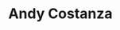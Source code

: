 ---
title: "Andy Costanza"
# Profile settings
profileImage: "images/costalfy.jpg"        # path under static/
name: "Andy Costanza"
description: "Software Engineer"
socials:
  - url: "https://bsky.app/profile/costalfy.bsky.social"
    icon: "fab fa-bluesky"
  - url: "https://framapiaf.org/@costalfy"
    icon: "fab fa-mastodon"    
  - url: "https://gitlab.com/andycostanza"
    icon: "fab fa-gitlab"
  - url: "https://github.com/costalfy"
    icon: "fab fa-github"
  - url: "https://linkedin.com/in/andycostanza"
    icon: "fab fa-linkedin"
  - url: "https://t.me/costalfy"
    icon: "fab fa-telegram"

# Link cards
links:
  - href: "https://t.me/costalfy"
    icon: "fab fa-telegram"
    title: "Contactez moi"
#    description: "Check out my portfolio"
#  - href: "https://blog.your.site"
#    icon: "fas fa-blog"
#    title: "My Blog"
#    description: "Read my latest articles"
#  - href: "https://github.com/you"
#    icon: "fab fa-github"
#    title: "GitHub"
#    description: "Explore my open-source projects"
#  - href: "https://youtube.com/yourchannel"
#    icon: "fab fa-youtube"
#    title: "YouTube Channel"
#    description: "Watch my tutorials"
#  - href: "https://course.your.site"
#    icon: "fas fa-book"
#    title: "Online Course"
#    description: "Learn web development"
#  - href: "https://buymeacoffee.com/you"
#    icon: "fas fa-coffee"
#    title: "Buy Me a Coffee"
#    description: "Support my work"
#  - href: "mailto:you@example.com"
#    icon: "fas fa-envelope"
#    title: "Contact Me"
#    description: "For collaborations"
#  - href: "https://newsletter.your.site"
#    icon: "fas fa-newspaper"
#    title: "Newsletter"
#    description: "Subscribe for updates"
#  - href: "https://podcast.your.site"
#    icon: "fas fa-podcast"
#    title: "Podcast"
#    description: "Listen to my show"
#
## Spotify playlist embed. You can add embed by rigth clicking on your spotify playlist -> Share -> Copy embed. After copying the embed, replace it with the iframe below.
#spotifyPlaylist:
#  iframe: '<iframe style="border-radius:12px" src="https://open.spotify.com/embed/playlist/6zcsSLDrLiCpX8KDzNiIhS?utm_source=generator" width="100%" height="152" frameborder="0" allow="autoplay; clipboard-write; encrypted-media; fullscreen; picture-in-picture" loading="lazy"></iframe>'
#

# You can add as many links as you want!
about:
  title: "À propos de moi"
  sections:
    - heading: "Parcours professionnel"
      content: "Développeur Java depuis 2001, j'ai conçu et maintenu principalement des applications Web en Java en m'appuyant sur les frameworks Struts, Hibernate et Spring Boot. J'ai travaillé sur différents serveurs d'applications tels que WebSphere, JBoss et Apache Tomcat, et interagi avec de multiples bases de données comme IBM DB2, Oracle, PostgreSQL et MySQL."
    - heading: ""
      content: "Autodidacte et passionné, j'aime explorer et mettre en place de nouveaux outils pour améliorer à la fois mon expérience de développement et celle de mes collègues. Polyvalent, je suis à l'aise autant sur le frontend que sur le backend, et j'assure la maintenance opérationnelle des applications, notamment en garantissant leur observabilité."
    - heading: ""
      content: "Enfin, je m'attache à promouvoir la culture DevOps dans chacun des environnements où j'ai eu la chance d'évoluer au cours de ces dernières années."  
     
## Messaging Etiquette. You can add new rules as per your needs.
messaging:
  title: "Expérience"
  items:
    - icon: "fas fa-check-circle"
      color: "text-green-400"
      text: "Depuis août 2020 - Senior Java Software Engineer - BeTV SA Gosselies"
    - icon: "fas fa-check-circle"
      color: "text-gray-400"
      text: "De octobre 2009 à août 2020 - Senior Java Developer - UCM Wierde"
    - icon: "fas fa-check-circle"
      color: "text-gray-400"
      text: "De avril 2007 à octobre 2009 - Java Software Developer - Sonaca Gosselies"
    - icon: "fas fa-check-circle"
      color: "text-gray-400"
      text: "De juillet 2001 à avril 2007 - Java Developer - NRB Herstal"      
#    - icon: "fas fa-check-circle"
#      color: "text-green-400"
#      text: "For collaboration requests, include details about the project scope and timeline."
#    - icon: "fas fa-check-circle"
#      color: "text-green-400"
#      text: "I typically respond within 2-3 business days for professional inquiries."
#    - icon: "fas fa-times-circle"
#      color: "text-red-400"
#      text: "Please don't send unsolicited sales pitches or recruitment messages."


#  REMOVE "How to Customize This Page" section by removing the line "{{ partial "Instructions.html" . }}" in index.html file under layouts/


# About section (optional section)

# about:
#   title: "About Me"
#   sections:
#     - heading: "Professional Background"
#       content: "I'm a full-stack developer with 5+ years of experience building web applications. Specialized in JavaScript frameworks and cloud architecture."
#     # - heading: "Current Focus"
#     #   content: "Currently working on open-source tools to improve developer productivity and accessibility in web development."
#     # - heading: "Personal Interests"
#     #   content: "When not coding, I enjoy photography, hiking, and contributing to local tech communities through mentorship programs."
---